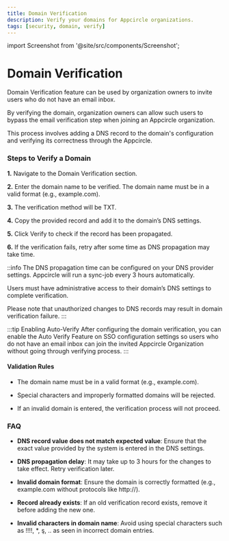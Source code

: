 ```yaml
---
title: Domain Verification
description: Verify your domains for Appcircle organizations.
tags: [security, domain, verify]
---
```


import Screenshot from '@site/src/components/Screenshot';

# Domain Verification

Domain Verification feature can be used by organization owners to invite users who do not have an email inbox. 

By verifying the domain, organization owners can allow such users to bypass the email verification step when joining an Appcircle organization.

This process involves adding a DNS record to the domain's configuration and verifying its correctness through the Appcircle.

### Steps to Verify a Domain

**1.** Navigate to the Domain Verification section.

<Screenshot url='https://cdn.appcircle.io/docs/assets/BE5770-verify1.png' />

**2.** Enter the domain name to be verified. The domain name must be in a valid format (e.g., example.com).

<Screenshot url='https://cdn.appcircle.io/docs/assets/BE5770-verify2.png' />

**3.** The verification method will be TXT.

**4.** Copy the provided record and add it to the domain’s DNS settings.

<Screenshot url='https://cdn.appcircle.io/docs/assets/BE5770-verify3.png' />

**5.** Click Verify to check if the record has been propagated.

<Screenshot url='https://cdn.appcircle.io/docs/assets/BE5770-verify4.png' />

**6.** If the verification fails, retry after some time as DNS propagation may take time.

<Screenshot url='https://cdn.appcircle.io/docs/assets/BE5770-verify5.png' />

::info
The DNS propagation time can be configured on your DNS provider settings. Appcircle will run a sync-job every 3 hours automatically.

Users must have administrative access to their domain’s DNS settings to complete verification.

Please note that unauthorized changes to DNS records may result in domain verification failure.
:::

:::tip Enabling Auto-Verify
After configuring the domain verification, you can enable the Auto Verify Feature on SSO configuration settings so users who do not have an email inbox can join the invited Appcircle Organization without going through verifying process.
:::
<Screenshot url='https://cdn.appcircle.io/docs/assets/BE5770-verify6.png' />


#### Validation Rules

- The domain name must be in a valid format (e.g., example.com).

- Special characters and improperly formatted domains will be rejected.

- If an invalid domain is entered, the verification process will not proceed.

### FAQ

- **DNS record value does not match expected value**: Ensure that the exact value provided by the system is entered in the DNS settings.

- **DNS propagation delay**: It may take up to 3 hours for the changes to take effect. Retry verification later.

- **Invalid domain format**: Ensure the domain is correctly formatted (e.g., example.com without protocols like http://).

- **Record already exists**: If an old verification record exists, remove it before adding the new one.

- **Invalid characters in domain name**: Avoid using special characters such as !!!!, *, ş, .. as seen in incorrect domain entries.